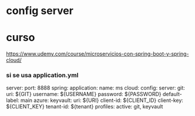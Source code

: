 # config server


# curso
https://www.udemy.com/course/microservicios-con-spring-boot-y-spring-cloud/

### si se usa application.yml
server:
  port: 8888
spring:
  application:
    name: ms
  cloud:
    config:
      server:
        git:
          uri: ${GIT}
          username: ${USERNAME}
          password: ${PASSWORD}
          default-label: main
        azure:
          keyvault:
            uri: ${URI}
            client-id: ${CLIENT_ID}
            client-key: ${CLIENT_KEY}
            tenant-id: ${tenant}
  profiles:
    active: git, keyvault